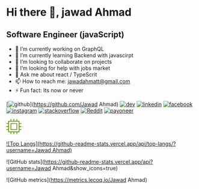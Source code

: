 #                                                                           Hi there 👋, jawad Ahmad
##                                                                       Software Engineer (javaScript)

- 🔭 I’m currently working on GraphQL 
- 🌱 I’m currently learning Backend with javascirpt 
- 👯 I’m looking to collaborate on projects 
- 🤔 I’m looking for help with jobs market 
- 💬 Ask me about react / TypeScrit 
- 📫 How to reach me: jawadahmatt@gmail.com 
- ⚡ Fun fact: Its now or never 


[<img src='https://cdn.jsdelivr.net/npm/simple-icons@3.0.1/icons/github.svg' alt='github' height='40'>](https://github.com/Jawad Ahmad)  [<img src='https://cdn.jsdelivr.net/npm/simple-icons@3.0.1/icons/dev-dot-to.svg' alt='dev' height='40'>](https://dev.to/https://dev.to/jawad_ahmad_0aa48bb281c2e)  [<img src='https://cdn.jsdelivr.net/npm/simple-icons@3.0.1/icons/linkedin.svg' alt='linkedin' height='40'>](https://www.linkedin.com/in/https://www.linkedin.com/in/jawad-ahmad-8a665a222//)  [<img src='https://cdn.jsdelivr.net/npm/simple-icons@3.0.1/icons/facebook.svg' alt='facebook' height='40'>](https://www.facebook.com/https://www.facebook.com/profile.php?id=100036418400445)  [<img src='https://cdn.jsdelivr.net/npm/simple-icons@3.0.1/icons/instagram.svg' alt='instagram' height='40'>](https://www.instagram.com/https://www.instagram.com/jawadahmad903//)  [<img src='https://cdn.jsdelivr.net/npm/simple-icons@3.0.1/icons/stackoverflow.svg' alt='stackoverflow' height='40'>](https://stackoverflow.com/users/31294369)  [<img src='https://cdn.jsdelivr.net/npm/simple-icons@3.0.1/icons/reddit.svg' alt='Reddit' height='40'>](https://www.reddit.com/user/https://www.reddit.com/user/Even-Map4110/)  [<img src='https://cdn.jsdelivr.net/npm/simple-icons@3.0.1/icons/payoneer.svg' alt='payoneer' height='40'>](98102048)  

<a href='https://docs.github.com/en/developers'><img src='https://raw.githubusercontent.com/acervenky/animated-github-badges/master/assets/devbadge.gif' width='40' height='40'></a> 

[![Top Langs](https://github-readme-stats.vercel.app/api/top-langs/?username=Jawad Ahmad)](https://github.com/anuraghazra/github-readme-stats)

![GitHub stats](https://github-readme-stats.vercel.app/api?username=Jawad Ahmad&show_icons=true)  

![GitHub metrics](https://metrics.lecoq.io/Jawad Ahmad)  


